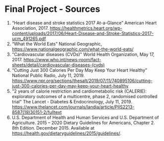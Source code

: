 # Final Project - Sources

1) “Heart disease and stroke statistics 2017 At-a-Glance” American Heart Association, 2017. https://healthmetrics.heart.org/wp-content/uploads/2017/06/Heart-Disease-and-Stroke-Statistics-2017-ucm_491265.pdf
2) “What the World Eats” National Geographic, https://www.nationalgeographic.com/what-the-world-eats/
3) "Cardiovascular diseases (CVDs)" World Health Organization, May 17, 2017. https://www.who.int/news-room/fact-sheets/detail/cardiovascular-diseases-(cvds)
4) “Cutting Just 300 Calories Per Day May Keep Your Heart Healthy” National Public Radio, July 11, 2019. https://www.npr.org/sections/thesalt/2019/07/11/740895106/cutting-just-300-calories-per-day-may-keep-your-heart-healthy
5) "2 years of calorie restriction and cardiometabolic risk (CALERIE): exploratory outcomes of a multicentre, phase 2, randomised controlled trial" The Lancet - Diabetes & Endocrinology, July 11, 2019. https://www.thelancet.com/journals/landia/article/PIIS2213-8587(19)30151-2/fulltext
6) U.S. Department of Health and Human Services and U.S. Department of Agriculture. 2015 – 2020 Dietary Guidelines for Americans, Chapter 2. 8th Edition. December 2015. Available at https://health.gov/dietaryguidelines/2015/guidelines/. 
